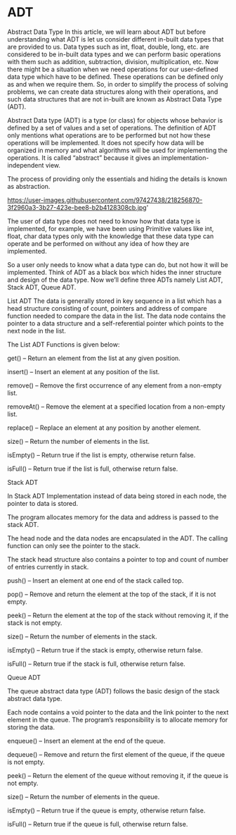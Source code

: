 # ADT
Abstract Data Type
In this article, we will learn about ADT but before understanding what ADT is let us consider different in-built data types that are provided to us. Data types such as int, float, double, long, etc. are considered to be in-built data types and we can perform basic operations with them such as addition, subtraction, division, multiplication, etc. Now there might be a situation when we need operations for our user-defined data type which have to be defined. These operations can be defined only as and when we require them. So, in order to simplify the process of solving problems, we can create data structures along with their operations, and such data structures that are not in-built are known as Abstract Data Type (ADT).

Abstract Data type (ADT) is a type (or class) for objects whose behavior is defined by a set of values and a set of operations. The definition of ADT only mentions what operations are to be performed but not how these operations will be implemented. It does not specify how data will be organized in memory and what algorithms will be used for implementing the operations. It is called “abstract” because it gives an implementation-independent view.

The process of providing only the essentials and hiding the details is known as abstraction.

https://user-images.githubusercontent.com/97427438/218256870-3f2960a3-3b27-423e-bee8-b2b4128308cb.jpg'

The user of data type does not need to know how that data type is implemented, for example, we have been using Primitive values like int, float, char data types only with the knowledge that these data type can operate and be performed on without any idea of how they are implemented.

So a user only needs to know what a data type can do, but not how it will be implemented. Think of ADT as a black box which hides the inner structure and design of the data type. Now we’ll define three ADTs namely List ADT, Stack ADT, Queue ADT.

List ADT The data is generally stored in key sequence in a list which has a head structure consisting of count, pointers and address of compare function needed to compare the data in the list. The data node contains the pointer to a data structure and a self-referential pointer which points to the next node in the list.

The List ADT Functions is given below:

get() – Return an element from the list at any given position.

insert() – Insert an element at any position of the list.

remove() – Remove the first occurrence of any element from a non-empty list.

removeAt() – Remove the element at a specified location from a non-empty list.

replace() – Replace an element at any position by another element.

size() – Return the number of elements in the list.

isEmpty() – Return true if the list is empty, otherwise return false.

isFull() – Return true if the list is full, otherwise return false.

Stack ADT

In Stack ADT Implementation instead of data being stored in each node, the pointer to data is stored.

The program allocates memory for the data and address is passed to the stack ADT.

The head node and the data nodes are encapsulated in the ADT. The calling function can only see the pointer to the stack.

The stack head structure also contains a pointer to top and count of number of entries currently in stack.

push() – Insert an element at one end of the stack called top.

pop() – Remove and return the element at the top of the stack, if it is not empty.

peek() – Return the element at the top of the stack without removing it, if the stack is not empty.

size() – Return the number of elements in the stack.

isEmpty() – Return true if the stack is empty, otherwise return false.

isFull() – Return true if the stack is full, otherwise return false.

Queue ADT

The queue abstract data type (ADT) follows the basic design of the stack abstract data type.

Each node contains a void pointer to the data and the link pointer to the next element in the queue. The program’s responsibility is to allocate memory for storing the data.

enqueue() – Insert an element at the end of the queue.

dequeue() – Remove and return the first element of the queue, if the queue is not empty.

peek() – Return the element of the queue without removing it, if the queue is not empty.

size() – Return the number of elements in the queue.

isEmpty() – Return true if the queue is empty, otherwise return false.

isFull() – Return true if the queue is full, otherwise return false.

